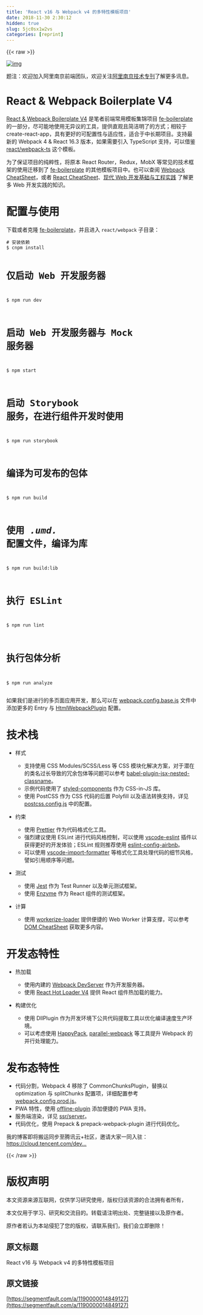 ```yaml
---
title: 'React v16 与 Webpack v4 的多特性模板项目' 
date: 2018-11-30 2:30:12
hidden: true
slug: 5jc0sx1w2vs
categories: [reprint]
---
```


{{< raw >}}

                    
<p><a href="https://camo.githubusercontent.com/0f548a3dd0a4d63cc30e4e75f26b701bbd0c5107/68747470733a2f2f7777772e726f62696e776965727563682e64652f696d672f706f7374732f6d696e696d616c2d72656163742d7765627061636b2d626162656c2d73657475702f62616e6e65722e6a7067" rel="nofollow noreferrer"><span class="img-wrap"><img data-src="https://camo.githubusercontent.com/0f548a3dd0a4d63cc30e4e75f26b701bbd0c5107/68747470733a2f2f7777772e726f62696e776965727563682e64652f696d672f706f7374732f6d696e696d616c2d72656163742d7765627061636b2d626162656c2d73657475702f62616e6e65722e6a7067" src="https://static.alili.techhttps://camo.githubusercontent.com/0f548a3dd0a4d63cc30e4e75f26b701bbd0c5107/68747470733a2f2f7777772e726f62696e776965727563682e64652f696d672f706f7374732f6d696e696d616c2d72656163742d7765627061636b2d626162656c2d73657475702f62616e6e65722e6a7067" alt="img" title="img"></span></a></p>
<p>题注：欢迎加入阿里南京前端团队，欢迎关注<a href="https://zhuanlan.zhihu.com/ali-nanjing" rel="nofollow noreferrer">阿里南京技术专刊</a>了解更多讯息。</p>
<h1>React &amp; Webpack Boilerplate V4</h1>
<p><a href="https://github.com/wxyyxc1992/fe-boilerplate/blob/master/react/webpack/README.md" rel="nofollow noreferrer">React &amp; Webpack Boilerplate V4</a> 是笔者前端常用模板集锦项目 <a href="https://github.com/wxyyxc1992/fe-boilerplate" rel="nofollow noreferrer">fe-boilerplate</a> 的一部分，尽可能地使用无异议的工具，提供直观且简洁明了的方式；相较于 create-react-app，具有更好的可配置性与适应性，适合于中长期项目。支持最新的 Webpack 4 &amp; React 16.3 版本，如果需要引入 TypeScript 支持，可以借鉴 <a href="https://github.com/wxyyxc1992/fe-boilerplate" rel="nofollow noreferrer">react/webpack-ts</a> 这个模板。</p>
<p>为了保证项目的纯粹性，将原本 React Router，Redux，MobX 等常见的技术框架的使用迁移到了 <a href="https://github.com/wxyyxc1992/fe-boilerplate" rel="nofollow noreferrer">fe-boilerplate</a> 的其他模板项目中。也可以查阅 <a href="https://github.com/wxyyxc1992/Awesome-CheatSheet/blob/master/Web/Builder/Webpack-CheatSheet.md" rel="nofollow noreferrer">Webpack CheatSheet</a>，或者 <a href="https://github.com/wxyyxc1992/Awesome-CheatSheet/blob/master/Web/Framework/React-CheatSheet.md" rel="nofollow noreferrer">React CheatSheet</a>、<a href="https://github.com/wxyyxc1992/Web-Series" rel="nofollow noreferrer">现代 Web 开发基础与工程实践</a> 了解更多 Web 开发实践的知识。</p>
<h1>配置与使用</h1>
<p>下载或者克隆 <a href="https://github.com/wxyyxc1992/fe-boilerplate" rel="nofollow noreferrer">fe-boilerplate</a>，并且进入 <code>react/webpack</code> 子目录：</p>
<pre><code># 安装依赖
$ cnpm install

# 仅启动 Web 开发服务器
$ npm run dev

# 启动 Web 开发服务器与 Mock 服务器
$ npm start

# 启动 Storybook 服务，在进行组件开发时使用
$ npm run storybook

# 编译为可发布的包体
$ npm run build

# 使用 *.umd.* 配置文件，编译为库
$ npm run build:lib

# 执行 ESLint
$ npm run lint

# 执行包体分析
$ npm run analyze</code></pre>
<p>如果我们是进行的多页面应用开发，那么可以在 <a href="https://github.com/wxyyxc1992/fe-boilerplate/blob/master/react/webpack/dev-config/webpack.config.base.js" rel="nofollow noreferrer">webpack.config.base.js</a> 文件中添加更多的 Entry 与 <a href="https://github.com/jantimon/html-webpack-plugin" rel="nofollow noreferrer">HtmlWebpackPlugin</a> 配置。</p>
<h1>技术栈</h1>
<ul>
<li>
<p>样式</p>
<ul>
<li>支持使用 CSS Modules/SCSS/Less 等 CSS 模块化解决方案，对于潜在的类名过长导致的冗余包体等问题可以参考 <a href="https://parg.co/Yln" rel="nofollow noreferrer">babel-plugin-jsx-nested-classname</a>。</li>
<li>示例代码使用了 <a href="https://github.com/styled-components/styled-components" rel="nofollow noreferrer">styled-components</a> 作为 CSS-in-JS 库。</li>
<li>使用 PostCSS 作为 CSS 代码的后置 Polyfill 以及语法转换支持，详见 <a href="https://github.com/wxyyxc1992/fe-boilerplate/blob/master/react/webpack/postcss.config.js" rel="nofollow noreferrer">postcss.config.js</a> 中的配置。</li>
</ul>
</li>
<li>
<p>约束</p>
<ul>
<li>使用 <a href="https://github.com/prettier/prettier" rel="nofollow noreferrer">Prettier</a> 作为代码格式化工具。</li>
<li>强烈建议使用 ESLint 进行代码风格控制，可以使用 <a href="https://marketplace.visualstudio.com/items?itemName=dbaeumer.vscode-eslint" rel="nofollow noreferrer">vscode-eslint</a> 插件以获得更好的开发体验；ESLint 规则推荐使用 <a href="https://www.npmjs.com/package/eslint-config-airbnb" rel="nofollow noreferrer">eslint-config-airbnb</a>。</li>
<li>可以使用 <a href="https://github.com/MagicCube/vscode-import-formatter" rel="nofollow noreferrer">vscode-import-formatter</a> 等格式化工具处理代码的细节风格，譬如引用顺序等问题。</li>
</ul>
</li>
<li>
<p>测试</p>
<ul>
<li>使用 <a href="https://facebook.github.io/jest/" rel="nofollow noreferrer">Jest</a> 作为 Test Runner 以及单元测试框架。</li>
<li>使用 <a href="https://github.com/airbnb/enzyme" rel="nofollow noreferrer">Enzyme</a> 作为 React 组件的测试框架。</li>
</ul>
</li>
<li>
<p>计算</p>
<ul><li>使用 <a href="https://github.com/developit/workerize-loader" rel="nofollow noreferrer">workerize-loader</a> 提供便捷的 Web Worker 计算支撑，可以参考 <a href="https://parg.co/YlB" rel="nofollow noreferrer">DOM CheatSheet</a> 获取更多内容。</li></ul>
</li>
</ul>
<h1>开发态特性</h1>
<ul>
<li>
<p>热加载</p>
<ul>
<li>使用内建的 <a href="https://webpack.js.org/configuration/dev-server/" rel="nofollow noreferrer">Webpack DevServer</a> 作为开发服务器。</li>
<li>使用 <a href="https://github.com/gaearon/react-hot-loader" rel="nofollow noreferrer">React Hot Loader V4</a> 提供 React 组件热加载的能力。</li>
</ul>
</li>
<li>
<p>构建优化</p>
<ul>
<li>使用 DllPlugin 作为开发环境下公共代码提取工具以优化编译速度生产环境。</li>
<li>可以考虑使用 <a href="https://github.com/amireh/happypack" rel="nofollow noreferrer">HappyPack</a>, <a href="https://github.com/trivago/parallel-webpack" rel="nofollow noreferrer">parallel-webpack</a> 等工具提升 Webpack 的并行处理能力。</li>
</ul>
</li>
</ul>
<h1>发布态特性</h1>
<ul>
<li>代码分割，Webpack 4 移除了 CommonChunksPlugin，替换以 optimization 与 splitChunks 配置项，详细配置参考 <a href="https://github.com/wxyyxc1992/fe-boilerplate/blob/master/react/webpack/dev-config/webpack.config.prod.js" rel="nofollow noreferrer">webpack.config.prod.js</a>。</li>
<li>PWA 特性，使用 <a href="https://github.com/NekR/offline-plugin" rel="nofollow noreferrer">offline-plugin</a> 添加便捷的 PWA 支持。</li>
<li>服务端渲染，详见 <a href="https://github.com/wxyyxc1992/fe-boilerplate/blob/master/react/webpack/ssr/server.js" rel="nofollow noreferrer">ssr/server</a>。</li>
<li>代码优化，使用 Prepack &amp; prepack-webpack-plugin 进行代码优化。</li>
</ul>
<p>我的博客即将搬运同步至腾讯云+社区，邀请大家一同入驻：<a href="https://cloud.tencent.com/developer/support-plan?invite_code=1dzz5uvo6vydj" rel="nofollow noreferrer">https://cloud.tencent.com/dev...</a></p>

                
{{< /raw >}}

# 版权声明
本文资源来源互联网，仅供学习研究使用，版权归该资源的合法拥有者所有，

本文仅用于学习、研究和交流目的。转载请注明出处、完整链接以及原作者。

原作者若认为本站侵犯了您的版权，请联系我们，我们会立即删除！

## 原文标题
React v16 与 Webpack v4 的多特性模板项目

## 原文链接
[https://segmentfault.com/a/1190000014849127](https://segmentfault.com/a/1190000014849127)

